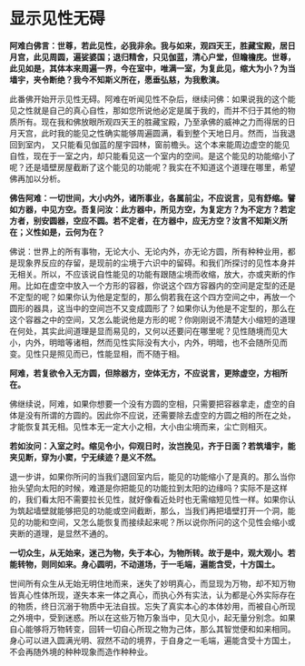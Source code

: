 # 显示见性无碍

**阿难白佛言：世尊，若此见性，必我非余。我与如来，观四天王，胜藏宝殿，居日月宫，此见周圆，遍娑婆国；退归精舍，只见伽蓝，清心户堂，但瞻檐庑。世尊，此见如是，其体本来周遍一界，今在室中，唯满一室，为复此见，缩大为小？为当墙宇，夹令断绝？我今不知斯义所在，愿垂弘慈，为我敷演。**

此番佛开始开示见性无碍。阿难在听闻见性不杂后，继续问佛：如果说我的这个能见之性就是自己的真心自性，那如您所说他必定是属于我的，而并不归于其他的物质所有。现在我和佛放眼所观四天王的胜藏宝殿，乃至承佛的威神之力而得居的日月天宫，此时我的能见之性确实能够周遍圆满，看到整个天地日月。然而，当我退回到室内， 又只能看见伽蓝的屋宇园林，窗前檐头。这个本来能周边虚空的能见自性，现在于一室之内，却只能看见这一个室内的空间。是这个能见的功能缩小了呢？还是墙壁房屋截断了这个能见的功能呢？我实在不知道这个道理在哪里，希望佛再加以分析。

**佛告阿难：一切世间，大小内外，诸所事业，各属前尘，不应说言，见有舒缩。譬如方器，中见方空。吾复问汝：此方器中，所见方空，为复定方？为不定方？若定方者，别安圆器，空应不圆。若不定者，在方器中，应无方空？汝言不知斯义所在；义性如是，云何为在？**

佛说：世界上的所有事物，无论大小、无论内外，亦无论方圆，所有种种业用，都是现象界反应的存留，是现前的尘境于六识中的留碍。和我们所探讨的见性本身并无相关。所以，不应该说自性能见的功能有跟随尘境而收缩，放大，亦或夹断的作用。比如在虚空中放入一个方形的容器，你说这个四方容器内的空间是定型的还是不定型的呢？如果你认为他是定型的，那么倘若我在这个四方空间之中，再放一个圆形的器具，这当中的空间岂不又变成圆形了？如果你认为他是不定型的，那么在这个容器之中的空间，又怎么能说他是方形的呢？你刚刚说不清楚大小缩短的道理在何处，其实此间道理是显而易见的，又何以还要问在哪里呢？见性随境而见大小，内外，明暗等诸相，然而见性实际没有大小，内外，明暗，也不会随所见而变。见性只是照见而已，性能显相，而不随于相。

**阿难，若复欲令入无方圆，但除器方，空体无方，不应说言，更除虚空，方相所在。**

佛继续说，阿难，如果你想要一个没有方圆的空相，只需要把容器拿走，虚空的自体是没有所谓的方圆的。因此你不应说，还需要除去虚空的方圆之相的所在之处，才能恢复其无相。见性本无一定大小之相，大小由尘境而来，尘亡则相灭。

**若如汝问：入室之时。缩见令小，仰观日时，汝岂挽见，齐于日面？若筑墙宇，能夹见断，穿为小窦，宁无续迹？是义不然。**

退一步讲，如果你所问的当我们退回室内后，能见的功能缩小了是真的。那么当你抬头望向太阳的时候，难道是你把能见的功能拉到太阳的边缘吗？实际不是这样的，我们看太阳不需要拉长见性，就好像看近处时也无需缩短见性一样。如果你认为筑起墙壁就能够把见的功能或空间截断，那么，当我们再把墙壁打开一个洞，能见的功能和空间，又怎么能恢复而接续起来呢？所以说你所问的这个见性会缩小或夹断的道理，是显然不通的。

**一切众生，从无始来，迷己为物，失于本心，为物所转。故于是中，观大观小。若能转物，则同如来。身心圆明，不动道场，于一毛端，遍能含受，十方国土。**

世间所有众生从无始无明住地而来，迷失了妙明真心，而显现为万物，却不知万物皆真心性体所现，遂失本来一体之真心，而执心外有实法，认为都是心外实际存在的物质，终日沉溺于物质中无法自拔。忘失了真实本心的本体妙用，而被自心所现之外境中，受到迷惑。所以在这些万物万象当中，见大见小，起无量分别念。如果自心能够将万物转变，回转一切自心所现之物为己体，那么其智觉便和如来相同。身心可以进入圆满光明、寂然不动的境界，于自身之一毛端，遍能含受十方国土，不会再随外境的种种现象而造作种种业。
